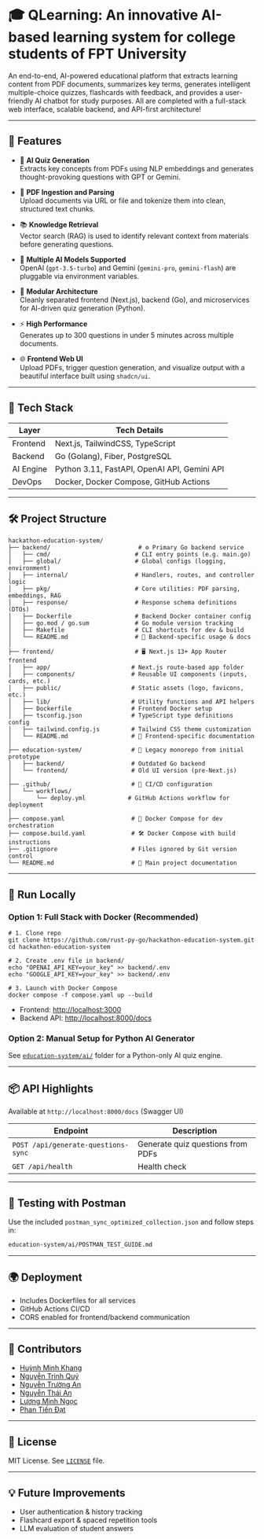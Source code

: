 # 🎓 QLearning: An innovative AI-based learning system for college students of FPT University

An end-to-end, AI-powered educational platform that extracts learning content from PDF documents, summarizes key terms, generates intelligent multiple-choice quizzes, flashcards with feedback, and provides a user-friendly AI chatbot for study purposes.
All are completed with a full-stack web interface, scalable backend, and API-first architecture!

---

## 🚀 Features

- 🧠 **AI Quiz Generation**  
  Extracts key concepts from PDFs using NLP embeddings and generates thought-provoking questions with GPT or Gemini.

- 🧾 **PDF Ingestion and Parsing**  
  Upload documents via URL or file and tokenize them into clean, structured text chunks.

- 📚 **Knowledge Retrieval**  
  Vector search (RAG) is used to identify relevant context from materials before generating questions.

- 🧪 **Multiple AI Models Supported**  
  OpenAI (`gpt-3.5-turbo`) and Gemini (`gemini-pro`, `gemini-flash`) are pluggable via environment variables.

- 🧩 **Modular Architecture**  
  Cleanly separated frontend (Next.js), backend (Go), and microservices for AI-driven quiz generation (Python).

- ⚡ **High Performance**  
  Generates up to 300 questions in under 5 minutes across multiple documents.

- 🌐 **Frontend Web UI**  
  Upload PDFs, trigger question generation, and visualize output with a beautiful interface built using `shadcn/ui`.

---

## 🧱 Tech Stack

| Layer     | Tech Details                                  |
|-----------|-----------------------------------------------|
| Frontend  | Next.js, TailwindCSS, TypeScript              |
| Backend   | Go (Golang), Fiber, PostgreSQL                |
| AI Engine | Python 3.11, FastAPI, OpenAI API, Gemini API  |
| DevOps    | Docker, Docker Compose, GitHub Actions        |

---

## 🛠️ Project Structure

```
hackathon-education-system/
├── backend/                         # ⚙️ Primary Go backend service
│   ├── cmd/                        # CLI entry points (e.g. main.go)
│   ├── global/                     # Global configs (logging, environment)
│   ├── internal/                   # Handlers, routes, and controller logic
│   ├── pkg/                        # Core utilities: PDF parsing, embeddings, RAG
│   ├── response/                   # Response schema definitions (DTOs)
│   ├── Dockerfile                  # Backend Docker container config
│   ├── go.mod / go.sum             # Go module version tracking
│   ├── Makefile                    # CLI shortcuts for dev & build
│   └── README.md                   # 📄 Backend-specific usage & docs
│
├── frontend/                       # 🖥️ Next.js 13+ App Router frontend
│   ├── app/                       # Next.js route-based app folder
│   ├── components/                # Reusable UI components (inputs, cards, etc.)
│   ├── public/                    # Static assets (logo, favicons, etc.)
│   ├── lib/                       # Utility functions and API helpers
│   ├── Dockerfile                 # Frontend Docker setup
│   ├── tsconfig.json              # TypeScript type definitions config
│   ├── tailwind.config.js         # Tailwind CSS theme customization
│   └── README.md                  # 📄 Frontend-specific documentation
│
├── education-system/              # 🧪 Legacy monorepo from initial prototype
│   ├── backend/                   # Outdated Go backend
│   └── frontend/                  # Old UI version (pre-Next.js)
│
├── .github/                       # 🔄 CI/CD configuration
│   └── workflows/
│       └── deploy.yml            # GitHub Actions workflow for deployment
│
├── compose.yaml                   # 🐳 Docker Compose for dev orchestration
├── compose.build.yaml             # 🛠️ Docker Compose with build instructions
├── .gitignore                     # Files ignored by Git version control
└── README.md                      # 🧭 Main project documentation
```

---

## 🧪 Run Locally

### Option 1: Full Stack with Docker (Recommended)

```
# 1. Clone repo
git clone https://github.com/rust-py-go/hackathon-education-system.git
cd hackathon-education-system

# 2. Create .env file in backend/
echo "OPENAI_API_KEY=your_key" >> backend/.env
echo "GOOGLE_API_KEY=your_key" >> backend/.env

# 3. Launch with Docker Compose
docker compose -f compose.yaml up --build
```

- Frontend: [http://localhost:3000](http://localhost:3000)  
- Backend API: [http://localhost:8000/docs](http://localhost:8000/docs)

### Option 2: Manual Setup for Python AI Generator

See [`education-system/ai/`](https://github.com/rust-py-go/hackathon-education-system/tree/main/education-system/ai) folder for a Python-only AI quiz engine.

---

## 📦 API Highlights

Available at `http://localhost:8000/docs` (Swagger UI)

| Endpoint                           | Description                          |
|------------------------------------|--------------------------------------|
| `POST /api/generate-questions-sync` | Generate quiz questions from PDFs    |
| `GET /api/health`                  | Health check                         |

---

## 🧪 Testing with Postman

Use the included `postman_sync_optimized_collection.json` and follow steps in:
```bash
education-system/ai/POSTMAN_TEST_GUIDE.md
```

---

## 🌍 Deployment

- Includes Dockerfiles for all services
- GitHub Actions CI/CD
- CORS enabled for frontend/backend communication

---

## 👥 Contributors

- [Huỳnh Minh Khang](https://github.com/akagiyuu)  
- [Nguyễn Trinh Quý](https://github.com/nguyentrinhquy1411)  
- [Nguyễn Trường An](https://github.com/MichaelNguyen0406)
- [Nguyễn Thái An](https://github.com/Anfind)
- [Lương Minh Ngọc](https://github.com/RevDra)
- [Phan Tiến Đạt](https://github.com/tiendat2k6)

---

## 📄 License

MIT License. See [`LICENSE`](LICENSE) file.

---

## 💡 Future Improvements

- User authentication & history tracking
- Flashcard export & spaced repetition tools
- LLM evaluation of student answers
```
